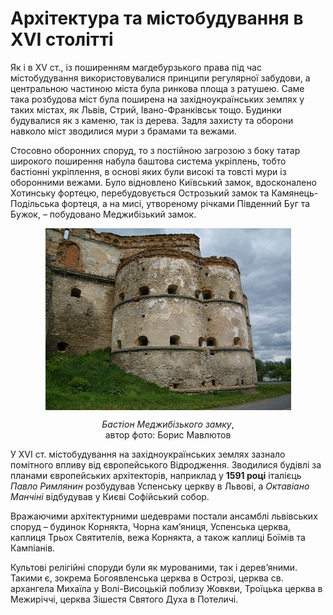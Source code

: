 # Архітектура та містобудування в XVI столітті

Як і в XV ст., із поширенням магдебурзького права під час містобудування використовувалися принципи регулярної забудови, а центральною частиною міста була ринкова площа з ратушею. Саме така розбудова міст була поширена на західноукраїнських землях у таких містах, як Львів, Стрий, Івано-Франківськ тощо. Будинки будувалися як з каменю, так із дерева. Задля захисту та оборони навколо міст зводилися мури з брамами та вежами. 

Стосовно оборонних споруд, то з постійною загрозою з боку татар широкого поширення набула баштова система укріплень, тобто бастіонні укріплення, в основі яких були високі та товсті мури із оборонними вежами. Було відновлено Київський замок, вдосконалено Хотинську фортецю, перебудовується Острозький замок та Камянець-Подільська фортеця, а на мисі, утвореному річками Південний Буг та Бужок, – побудовано Меджибізький замок.

<p align="center"><img align="center"  src="6.png" style="width: 393px; height: auto;"/></p>
<p align="center"><i>Бастіон Меджибізького замку</i>,<br>
автор фото: Борис Мавлютов</p>

У XVI ст. містобудування на західноукраїнських землях зазнало помітного впливу від європейського Відродження. Зводилися будівлі за планами європейських архітекторів, наприклад у **1591 році** італієць *Павло Римлянин* розбудував Успенську церкву в Львові, а *Октавіано Манчіні* відбудував у Києві Софійський собор. 

Вражаючими архітектурними шедеврами постали ансамблі львівських споруд – будинок Корнякта, Чорна кам’яниця, Успенська церква, каплиця Трьох Святителів, вежа Корнякта, а також каплиці Боїмів та Кампіанів.

Культові релігійні споруди були як мурованими, так і дерев’яними. Такими є, зокрема Богоявленська церква в Острозі, церква св. архангела Михаїла у Волі-Висоцькій поблизу Жовкви, Троїцька церква в Межиріччі, церква Зішестя Святого Духа в Потеличі.